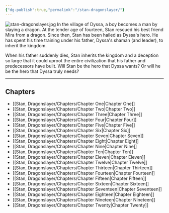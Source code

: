 ```yaml
---
{"dg-publish":true,"permalink":"/stan-dragonslayer/"}
---
```


![stan-dragonslayer.jpg](/img/user/Stan,%20Dragonslayer/stan-dragonslayer.jpg)
In the village of Dyssa, a boy becomes a man by slaying a dragon. At the tender age of fourteen, Stan rescued his best friend Mira from a dragon. Since then, Stan has been hailed as Dyssa's hero. He has spent his time training under his father, Dyssa's shaman (and leader), to inherit the kingdom.

When his father suddenly dies, Stan inherits the kingdom and a deception so large that it could uproot the entire civilization that his father and predecessors have built. Will Stan be the hero that Dyssa wants? Or will he be the hero that Dyssa truly needs?

---
## Chapters
- [[Stan, Dragonslayer/Chapters/Chapter One\|Chapter One]]
- [[Stan, Dragonslayer/Chapters/Chapter Two\|Chapter Two]]
- [[Stan, Dragonslayer/Chapters/Chapter Three\|Chapter Three]]
- [[Stan, Dragonslayer/Chapters/Chapter Four\|Chapter Four]]
- [[Stan, Dragonslayer/Chapters/Chapter Five\|Chapter Five]]
- [[Stan, Dragonslayer/Chapters/Chapter Six\|Chapter Six]]
- [[Stan, Dragonslayer/Chapters/Chapter Seven\|Chapter Seven]]
- [[Stan, Dragonslayer/Chapters/Chapter Eight\|Chapter Eight]]
- [[Stan, Dragonslayer/Chapters/Chapter Nine\|Chapter Nine]]
- [[Stan, Dragonslayer/Chapters/Chapter Ten\|Chapter Ten]]
- [[Stan, Dragonslayer/Chapters/Chapter Eleven\|Chapter Eleven]]
- [[Stan, Dragonslayer/Chapters/Chapter Twelve\|Chapter Twelve]]
- [[Stan, Dragonslayer/Chapters/Chapter Thirteen\|Chapter Thirteen]]
- [[Stan, Dragonslayer/Chapters/Chapter Fourteen\|Chapter Fourteen]]
- [[Stan, Dragonslayer/Chapters/Chapter Fifteen\|Chapter Fifteen]]
- [[Stan, Dragonslayer/Chapters/Chapter Sixteen\|Chapter Sixteen]]
- [[Stan, Dragonslayer/Chapters/Chapter Seventeen\|Chapter Seventeen]]
- [[Stan, Dragonslayer/Chapters/Chapter Eighteen\|Chapter Eighteen]]
- [[Stan, Dragonslayer/Chapters/Chapter Nineteen\|Chapter Nineteen]]
- [[Stan, Dragonslayer/Chapters/Chapter Twenty\|Chapter Twenty]]